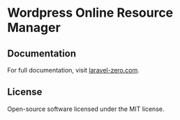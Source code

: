 
# Wordpress Online Resource Manager

## Documentation

For full documentation, visit [laravel-zero.com](https://laravel-zero.com/).


## License

Open-source software licensed under the MIT license.
